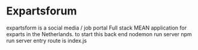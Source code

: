 # Expartsforum


expartsform is a social media / job portal Full stack MEAN application for exparts in the Netherlands.
to start this back end 
nodemon run server
npm run server
entry route is index.js
